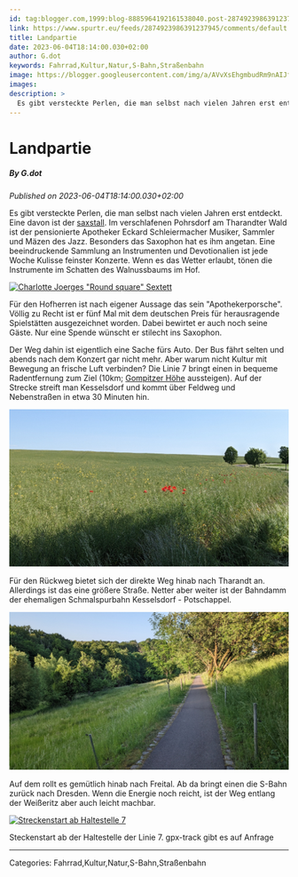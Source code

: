 ```yaml
---
id: tag:blogger.com,1999:blog-8885964192161538040.post-2874923986391237945
link: https://www.spurtr.eu/feeds/2874923986391237945/comments/default
title: Landpartie
date: 2023-06-04T18:14:00.030+02:00
author: G.dot
keywords: Fahrrad,Kultur,Natur,S-Bahn,Straßenbahn
image: https://blogger.googleusercontent.com/img/a/AVvXsEhgmbudRm9nAIJfTNFibKMtEumgMgdNSK1ccbOrpLgqyhgNEd6dXUQMm7LCULD0gKkH3bCUFl2qYyPYadnb2b2_tKHajPj8mMvBHZh8-eOnnaUw1y50b_vbJhhrBQTpTI3IBJuq_TQQcKz84e0AZZlNY3rkUTPdrtrhMsNM8iDM_gdAFNOFq0bXzcRE=s72-w400-h226-c
images: 
description: >
  Es gibt versteckte Perlen, die man selbst nach vielen Jahren erst entdeckt. Eine davon ist der saxstall. Im verschlafenen Pohrsdorf am Tharandter Wald ist der pensionierte Apotheker Eckard Schleiermacher Musiker, Sammler und Mäzen des Jazz. Besonders das Saxophon hat es ihm angetan. Eine beeindruckende Sammlung an Instrumenten und Devotionalien ist
---
```

# Landpartie
##### By G.dot
_Published on 2023-06-04T18:14:00.030+02:00_

Es gibt versteckte Perlen, die man selbst nach vielen Jahren erst entdeckt. Eine davon ist der [saxstall](https://saxstall.de). Im verschlafenen Pohrsdorf am Tharandter Wald ist der pensionierte Apotheker Eckard Schleiermacher Musiker, Sammler und Mäzen des Jazz. Besonders das Saxophon hat es ihm angetan. Eine beeindruckende Sammlung an Instrumenten und Devotionalien ist jede Woche Kulisse feinster Konzerte. Wenn es das Wetter erlaubt, tönen die Instrumente im Schatten des Walnussbaums im Hof. 

  

[![Charlotte Joerges "Round square" Sextett](pics/2168509343.jpg)](https://blogger.googleusercontent.com/img/a/AVvXsEhgmbudRm9nAIJfTNFibKMtEumgMgdNSK1ccbOrpLgqyhgNEd6dXUQMm7LCULD0gKkH3bCUFl2qYyPYadnb2b2_tKHajPj8mMvBHZh8-eOnnaUw1y50b_vbJhhrBQTpTI3IBJuq_TQQcKz84e0AZZlNY3rkUTPdrtrhMsNM8iDM_gdAFNOFq0bXzcRE)

  

Für den Hofherren ist nach eigener Aussage das sein "Apothekerporsche". Völlig zu Recht ist er fünf Mal mit dem deutschen Preis für herausragende Spielstätten ausgezeichnet worden. Dabei bewirtet er auch noch seine Gäste. Nur eine Spende wünscht er stilecht ins Saxophon.

Der Weg dahin ist eigentlich eine Sache fürs Auto. Der Bus fährt selten und abends nach dem Konzert gar nicht mehr. Aber warum nicht Kultur mit Bewegung an frische Luft verbinden? Die Linie 7 bringt einen in bequeme Radentfernung zum Ziel (10km; [Gompitzer Höhe](https://m.dvb.de/shared/1313463014) aussteigen). Auf der Strecke streift man Kesselsdorf und kommt über Feldweg und Nebenstraßen in etwa 30 Minuten hin. 

  

[![](pics/940148026.jpg)](pics/940148026.jpg)

  

Für den Rückweg bietet sich der direkte Weg hinab nach Tharandt an. Allerdings ist das eine größere Straße. Netter aber weiter ist der Bahndamm der ehemaligen Schmalspurbahn Kesselsdorf - Potschappel. 

  

[![](pics/11305504.jpg)](pics/11305504.jpg)

  

Auf dem rollt es gemütlich hinab nach Freital. Ab da bringt einen die S-Bahn zurück nach Dresden. Wenn die Energie noch reicht, ist der Weg entlang der Weißeritz aber auch leicht machbar.

  

[![Streckenstart ab Haltestelle 7](pics/1856432148.jpg)](https://blogger.googleusercontent.com/img/a/AVvXsEgy4TozUpSBPHt6D7Zf7Dw-qKwSAlxd-jvcCkjzU7MBhyNolNuTtfSlx5V-2pjTYUWQqSxH6wEnvuyjXeBi6L0zMjMOfqlE1PeXuHP5988rT7RrwzMtcAdFk09dK0JJ6m5ZWjSkCac6tDB6IQg7KbGlZmhk-mzoJtKJcJM5bk4ph7mdyxOhLlhVIPjH)

Steckenstart ab der Haltestelle der Linie 7. gpx-track gibt es auf Anfrage

---
Categories: Fahrrad,Kultur,Natur,S-Bahn,Straßenbahn
